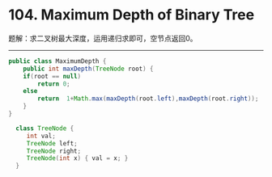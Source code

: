 # 104. Maximum Depth of Binary Tree

题解：求二叉树最大深度，运用递归求即可，空节点返回0。

------

```java
public class MaximumDepth {
    public int maxDepth(TreeNode root) {
    if(root == null)
        return 0;
    else
        return  1+Math.max(maxDepth(root.left),maxDepth(root.right));
    }
}

  class TreeNode {
     int val;
     TreeNode left;
     TreeNode right;
     TreeNode(int x) { val = x; }
  }

```

